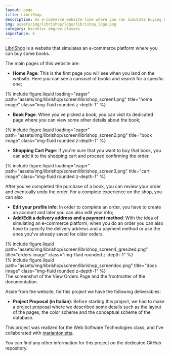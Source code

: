 ```yaml
---
layout: page
title: LibriShop
description: An e-commerce website like where you can simulate buying books from a catalog.
img: assets/img/librishop/logo/librishop_logo.png
category: bachelor degree classes
importance: 6
---
```


<a href="https://github.com/Tensa53/LibriShop">LibriShop</a> is a website that simulates an e-commerce platform where you can buy some books.

The main pages of this website are:

- **Home Page**: This is the first page you will see when you land on the website. Here you can see a carousel of books and search for a specific one;
<div class="row">
    <div class="col-sm mt-3 mt-md-0">
        {% include figure.liquid loading="eager" path="assets/img/librishop/screen/librishop_screen1.png" title="home image" class="img-fluid rounded z-depth-1" %}
    </div>
</div>

- **Book Page**: When you've picked a book, you can visit its dedicated page where you can view some other details about the book;
<div class="row">
    <div class="col-sm mt-3 mt-md-0">
        {% include figure.liquid loading="eager" path="assets/img/librishop/screen/librishop_screen2.png" title="book image" class="img-fluid rounded z-depth-1" %}
    </div>
</div>

- **Shopping Cart Page**: If you're sure that you want to buy that book, you can add it to the shopping cart and proceed confirming the order.
<div class="row">
    <div class="col-sm mt-3 mt-md-0">
        {% include figure.liquid loading="eager" path="assets/img/librishop/screen/librishop_screen3.png" title="cart image" class="img-fluid rounded z-depth-1" %}
    </div>
</div>

After you've completed the purchase of a book, you can review your order and eventually undo the order. For a complete experience on the shop, you can also
- **Edit your profile info**: In order to complete an order, you have to create an account and later you can also edit your info;
- **Add/Edit a delivery address and a payment method**: With the idea of simulating an e-commerce platform, when you do an order you can also have to specify 
the delivery address and a payment method or use the ones you've already saved for older orders.

<div class="row justify-content-sm-center">
    <div class="col-sm-8 mt-3 mt-md-0">
        {% include figure.liquid path="assets/img/librishop/screen/librishop_screen4_gresized.png" title="orders image" class="img-fluid rounded z-depth-1" %}
    </div>
    <div class="col-sm-4 mt-3 mt-md-0">
        {% include figure.liquid path="assets/img/librishop/screen/librishop_screendoc.png" title="docs image" class="img-fluid rounded z-depth-1" %}
    </div>
</div>
<div class="caption">
    The screenshot of the View Orders Page and the frontmatter of the documentation.
</div>

Aside from the website, for this project we have the following deliverables:
- **Project Proposal (in Italian)**: Before starting this project, we had to make a project proposal where we described some details such as the layout of the pages,
the color scheme and the conceptual scheme of the database.

This project was realized for the Web Software Technologies class, and I've collaborated with <a href="https://github.com/mariantonietta-maselli">mariantonietta</a>.

You can find any other information for this project on the dedicated GitHub repository.
